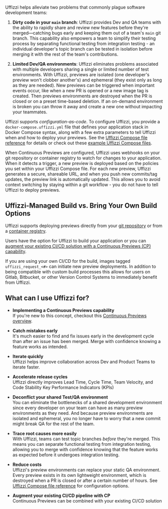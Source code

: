 Uffizzi helps alleviate two problems that commonly plague software development teams:  

1. **Dirty code in your `main` branch**: Uffizzi provides Dev and QA teams with the ability to rapidly share and review new features before they're merged—catching bugs early and keeping them out of a team's `main` git branch. This capability also empowers a team to simplify their testing process by separating functional testing from integration testing - an individual developer's topic branch can be tested in isolation before merging it with the rest of the team's contributions.

2. **Limited Dev/QA environments**: Uffizzi eliminates problems associated with multiple developers sharing a single or limited number of test environments. With Uffizzi, previews are isolated (one developer's preview won't clobber another's) and ephemeral (they exist only as long as they are needed). New previews can be triggered when important events occur, like when a new PR is opened or a new image tag is created. Then previews environments are destroyed when the PR is closed or on a preset time-based deletion.  If an on-demand environment is broken you can throw it away and create a new one without impacting your teammates.

Uffizzi supports *configuration-as-code*. To configure Uffizzi, you provide a `docker-compose.uffizzi.yml` file that defines your application stack in Docker Compose syntax, along with a few extra parameters to tell Uffizzi when and how to deploy your previews. See the [Uffizzi Compose file reference](./references/compose-spec.md) for details or check out these [example Uffizzi Compose files](./references/example-compose.md).

When Continuous Previews are configured, Uffizzi uses webhooks on your git repository or container registry to watch for changes to your application. When it detects a trigger, a new preview is deployed based on the policies you set within your Uffizzi Compose file. For each new preview, Uffizzi generates a secure, shareable URL, and when you push new commits/tag updates, the preview link is automatically updated. This allows you to avoid context switching by staying within a git workflow - you do not have to tell Uffizzi to deploy previews.

## Uffizzi-Managed Build vs. Bring Your Own Build Options
Uffizzi supports deploying previews directly from your [git repository](./guides/git-integrations.md) or from a [container registry](./guides/container-registry-integrations.md).  

Users have the option for Uffizzi to build your application or you can [augment your existing CI/CD solution with a Continuous Previews (CP) capability](./engineeringblog/ci-cd-registry.md).  

If you are using your own CI/CD for the build, images tagged `uffizzi_request_<#>` can initiate new preview deployments.  In addition to being compatible with custom build processes this allows for users on Gitlab, Bitbucket, or other Version Control Systems to immediately benefit from Uffizzi.

## What can I use Uffizzi for?  

- **Implementing a Continuous Previews capability**  
If you're new to this concept, checkout this [Continuous Previews overview](continuous-previews.md).  

- **Catch mistakes early**  
It's much easier to find and fix issues early in the development cycle than after an issue has been merged. Merge with confidence knowing a feature works as intended.  

- **Iterate quickly**  
Uffizzi helps improve collaboration across Dev and Product Teams to iterate faster.  

- **Accelerate release cycles**  
Uffizzi directly improves Lead Time, Cycle Time, Team Velocity, and Code Stability Key Performance Indicators (KPIs) 

- **Deconflict your shared Test/QA environment**  
You can eliminate the bottlenecks of a shared development environment since every developer on your team can have as many preview environments as they need. And because preview environments are isolated and ephemeral, you no longer have to worry that a new commit might break QA for the rest of the team. 

- **Trace root causes more easily**  
With Uffizzi, teams can test topic branches *before* they're merged. This means you can separate functional testing from integration testing, allowing you to merge with confidence knowing that the feature works as expected before it undergoes integration testing.  

- **Reduce costs**  
Uffizzi's preview environments can replace your static QA environment. Every preview exists in its own lightweight environment, which is destroyed when a PR is closed or after a certain number of hours. See [Uffizzi Compose file reference](./references/compose-spec.md) for configuration options.

- **Augment your existing CI/CD pipeline with CP**  
Continuous Previews can be combined with your existing CI/CD solution 


